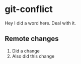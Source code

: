 # git-conflict

Hey I did a word here. Deal with it.

## Remote changes

1. Did a change
2. Also did this change
